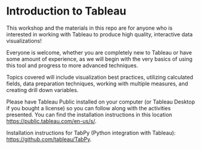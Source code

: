 # Introduction to Tableau

This workshop and the materials in this repo are for anyone who is interested in working with Tableau to produce high quality, interactive data visualizations!

Everyone is welcome, whether you are completely new to Tableau or have some amount of experience, as we will begin with the very basics of using this tool and progress to more advanced techniques.

Topics covered will include visualization best practices, utilizing calculated fields, data preparation techniques, working with multiple measures, and creating drill down variables.

Please have Tableau Public installed on your computer (or Tableau Desktop if you bought a license) so you can follow along with the activities presented. You can find the installation instructions in this location https://public.tableau.com/en-us/s/.

Installation instructions for TabPy (Python integration with Tableau): https://github.com/tableau/TabPy.
